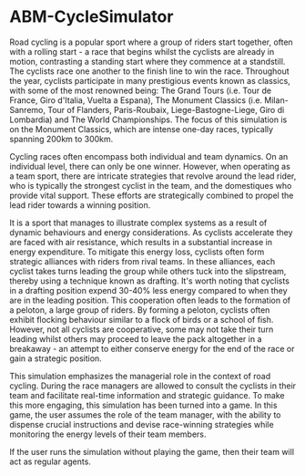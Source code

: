 # ABM-CycleSimulator
Road cycling is a popular sport where a group of riders start together, often with a rolling start - a race that begins whilst the cyclists are already in motion, contrasting a standing start where they commence at a standstill. The cyclists race one another to the finish line to win the race. Throughout the year, cyclists participate in many prestigious events known as classics, with some of the most renowned being: The Grand Tours (i.e. Tour de France, Giro d'Italia, Vuelta a Espana), The Monument Classics (i.e. Milan-Sanremo, Tour of Flanders, Paris-Roubaix, Liege-Bastogne-Liege, Giro di Lombardia) and The World Championships. The focus of this simulation is on the Monument Classics, which are intense one-day races, typically spanning 200km to 300km.
 
Cycling races often encompass both individual and team dynamics. On an individual level, there can only be one winner. However, when operating as a team sport, there are intricate strategies that revolve around the lead rider, who is typically the strongest cyclist in the team, and the domestiques who provide vital support. These efforts are strategically combined to propel the lead rider towards a winning position.

It is a sport that manages to illustrate complex systems as a result of dynamic behaviours and energy considerations. As cyclists accelerate they are faced with air resistance, which results in a substantial increase in energy expenditure. To mitigate this energy loss, cyclists often form strategic alliances with riders from rival teams. In these alliances, each cyclist takes turns leading the group while others tuck into the slipstream, thereby using a technique known as drafting. It's worth noting that cyclists in a drafting position expend 30-40% less energy compared to when they are in the leading position. This cooperation often leads to the formation of a peloton, a large group of riders. By forming a peloton, cyclists often exhibit flocking behaviour similar to a flock of birds or a school of fish. However, not all cyclists are cooperative, some may not take their turn leading whilst others may proceed to leave the pack altogether in a breakaway - an attempt to either conserve energy for the end of the race or gain a strategic position.

This simulation emphasizes the managerial role in the context of road cycling. During the race managers are allowed to consult the cyclists in their team and facilitate real-time information and strategic guidance. To make this more engaging, this simulation has been turned into a game. In this game, the user assumes the role of the team manager, with the ability to dispense crucial instructions and devise race-winning strategies while monitoring the energy levels of their team members. 

If the user runs the simulation without playing the game, then their team will act as regular agents.
